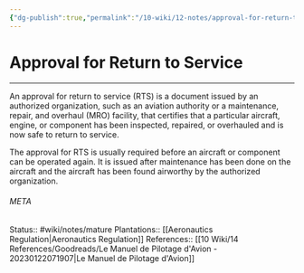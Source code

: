 ```yaml
---
{"dg-publish":true,"permalink":"/10-wiki/12-notes/approval-for-return-to-service-20230127071926/"}
---
```


# Approval for Return to Service
---
An approval for return to service (RTS) is a document issued by an authorized organization, such as an aviation authority or a maintenance, repair, and overhaul (MRO) facility, that certifies that a particular aircraft, engine, or component has been inspected, repaired, or overhauled and is now safe to return to service.

The approval for RTS is usually required before an aircraft or component can be operated again. It is issued after maintenance has been done on the aircraft and the aircraft has been found airworthy by the authorized organization.



###### META
Status:: #wiki/notes/mature 
Plantations:: [[Aeronautics Regulation\|Aeronautics Regulation]]
References:: [[10 Wiki/14 References/Goodreads/Le Manuel de Pilotage d'Avion - 20230122071907\|Le Manuel de Pilotage d'Avion]]
